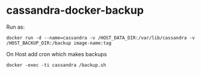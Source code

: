 # cassandra-docker-backup

Run  as: 
````
docker run -d --name=cassandra -v /HOST_DATA_DIR:/var/lib/cassandra -v /HOST_BACKUP_DIR:/backup image-name:tag

````

On Host add cron which makes backups

````
docker -exec -ti cassandra /backup.sh
````
